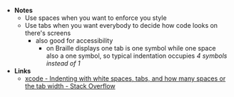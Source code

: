 - **Notes**
	- Use spaces when you want to enforce you style
	- Use tabs when you want everybody to decide how code looks on there's screens
		- also good for accessibility
			- on Braille displays one tab is one symbol while one space also a one symbol, so typical indentation occupies *4 symbols instead of 1*
- **Links** 
	- [xcode - Indenting with white spaces, tabs, and how many spaces or the tab width - Stack Overflow](https://stackoverflow.com/questions/3335966/indenting-with-white-spaces-tabs-and-how-many-spaces-or-the-tab-width)